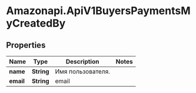 # Amazonapi.ApiV1BuyersPaymentsMyCreatedBy

## Properties

Name | Type | Description | Notes
------------ | ------------- | ------------- | -------------
**name** | **String** | Имя пользователя. | 
**email** | **String** | email | 


